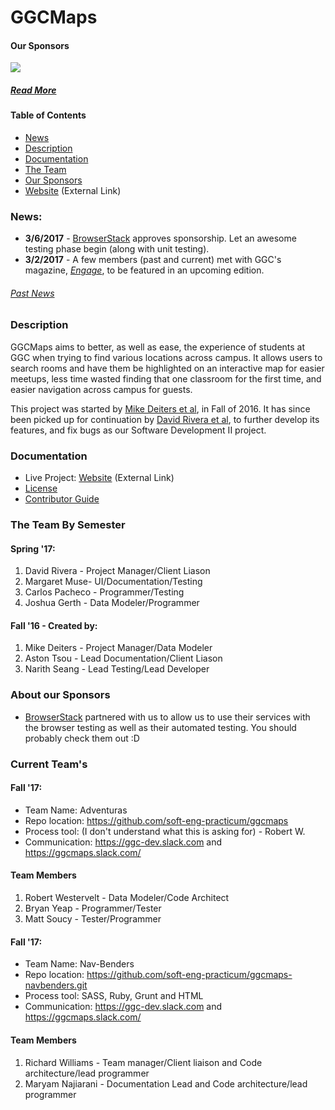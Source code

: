# GGCMaps
#### Our Sponsors
<a href="http://www.BrowserStack.com/"><img src="https://github.com/ggcmaps/ggcmaps.github.io/blob/master/images/tinylogoBrowserStack.png" atl="BrowserStack"></a>

##### [Read More](https://github.com/ggcmaps/ggcmaps.github.io#about-our-sponsors)

#### Table of Contents
* [News](https://github.com/ggcmaps/ggcmaps.github.io#news)
* [Description](https://github.com/ggcmaps/ggcmaps.github.io#description)
* [Documentation](https://github.com/ggcmaps/ggcmaps.github.io#documentation)
* [The Team](https://github.com/ggcmaps/ggcmaps.github.io#the-team-by-semester)
* [Our Sponsors](https://github.com/ggcmaps/ggcmaps.github.io#about-our-sponsors)
* [Website](https://ggcmaps.github.io/) (External Link)

### News:
* **3/6/2017** - [BrowserStack](http://browserstack.com/) approves sponsorship. Let an awesome testing phase begin (along with unit testing).
* **3/2/2017** - A few members (past and current) met with GGC's magazine, [*Engage*](http://www.ggc.edu/about-ggc/news/publications/), to be featured in an upcoming edition.

###### [Past News](https://github.com/ggcmaps/ggcmaps.github.io/blob/master/news.md)

### Description
GGCMaps aims to better, as well as ease, the experience of students at GGC when trying to find various locations across campus. It allows users to search rooms and have them be highlighted on an interactive map for easier meetups, less time wasted finding that one classroom for the first time, and easier navigation across campus for guests.

This project was started by [Mike Deiters et al](https://github.com/ggcmaps/ggcmaps.github.io#fall-16---created-by), in Fall of 2016. It has since been picked up for continuation by [David Rivera et al](https://github.com/ggcmaps/ggcmaps.github.io#spring-17), to further develop its features, and fix bugs as our Software Development II project.

### Documentation
* Live Project: [Website](https://ggcmaps.github.io/ggcmaps/) (External Link)
* [License](https://github.com/ggcmaps/ggcmaps.github.io/blob/master/License.md)
* [Contributor Guide](https://github.com/ggcmaps/ggcmaps.github.io/blob/master/CONTRIBUTING.md)

### The Team By Semester
#### Spring '17:
1. David Rivera - Project Manager/Client Liason
2. Margaret Muse- UI/Documentation/Testing
3. Carlos Pacheco - Programmer/Testing
4. Joshua Gerth - Data Modeler/Programmer

#### Fall '16 - Created by:
1. Mike Deiters - Project Manager/Data Modeler
2. Aston Tsou - Lead Documentation/Client Liason
3. Narith Seang - Lead Testing/Lead Developer


### About our Sponsors
* [BrowserStack](http://browserstack.com/) partnered with us to allow us to use their services with the browser testing as well as their automated testing. You should probably check them out :D




### Current Team's
#### Fall '17:
* Team Name: Adventuras
* Repo location: https://github.com/soft-eng-practicum/ggcmaps
* Process tool: (I don't understand what this is asking for) - Robert W.
* Communication: https://ggc-dev.slack.com and https://ggcmaps.slack.com/
#### Team Members
1. Robert Westervelt - Data Modeler/Code Architect
2. Bryan Yeap - Programmer/Tester
3. Matt Soucy - Tester/Programmer

#### Fall '17:
* Team Name: Nav-Benders
* Repo location: https://github.com/soft-eng-practicum/ggcmaps-navbenders.git
* Process tool: SASS, Ruby, Grunt and HTML
* Communication: https://ggc-dev.slack.com and https://ggcmaps.slack.com/
#### Team Members
1. Richard Williams - Team manager/Client liaison and Code architecture/lead programmer
2. Maryam Najiarani - Documentation Lead and Code architecture/lead programmer 





